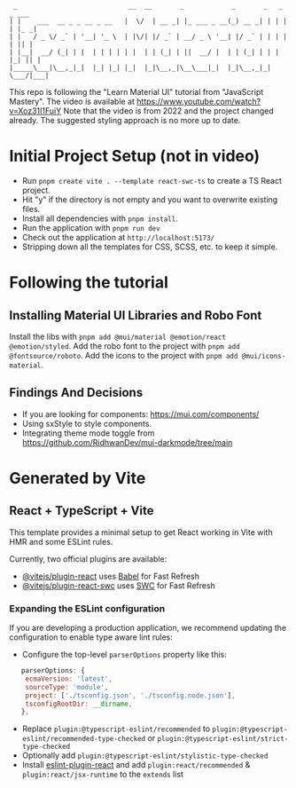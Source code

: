 ```
 _                            __  __       _            _       _   _   _ ___ 
| |    ___  __ _ _ __ _ __   |  \/  | __ _| |_ ___ _ __(_) __ _| | | | | |_ _|
| |   / _ \/ _` | '__| '_ \  | |\/| |/ _` | __/ _ \ '__| |/ _` | | | | | || | 
| |__|  __/ (_| | |  | | | | | |  | | (_| | ||  __/ |  | | (_| | | | |_| || | 
|_____\___|\__,_|_|  |_| |_| |_|  |_|\__,_|\__\___|_|  |_|\__,_|_|  \___/|___|

```

This repo is following the "Learn Material UI" tutorial from "JavaScript Mastery".
The video is available at https://www.youtube.com/watch?v=Xoz31I1FuiY
Note that the video is from 2022 and the project changed already.
The suggested styling approach is no more up to date.


# Initial Project Setup (not in video)
- Run `pnpm create vite . --template react-swc-ts` to create a TS React project.
- Hit "y" if the directory is not empty and you want to overwrite existing files.
- Install all dependencies with `pnpm install`.
- Run the application with `pnpm run dev`
- Check out the application at `http://localhost:5173/`
- Stripping down all the templates for CSS, SCSS, etc. to keep it simple.

# Following the tutorial

## Installing Material UI Libraries and Robo Font
Install the libs with `pnpm add @mui/material @emotion/react @emotion/styled`.
Add the robo font to the project with `pnpm add @fontsource/roboto`.
Add the icons to the project with `pnpm add @mui/icons-material`.



## Findings And Decisions
- If you are looking for components: https://mui.com/components/
- Using sxStyle to style components.
- Integrating theme mode toggle from https://github.com/RidhwanDev/mui-darkmode/tree/main



# Generated by Vite

## React + TypeScript + Vite

This template provides a minimal setup to get React working in Vite with HMR and some ESLint rules.

Currently, two official plugins are available:

- [@vitejs/plugin-react](https://github.com/vitejs/vite-plugin-react/blob/main/packages/plugin-react/README.md) uses [Babel](https://babeljs.io/) for Fast Refresh
- [@vitejs/plugin-react-swc](https://github.com/vitejs/vite-plugin-react-swc) uses [SWC](https://swc.rs/) for Fast Refresh

### Expanding the ESLint configuration

If you are developing a production application, we recommend updating the configuration to enable type aware lint rules:

- Configure the top-level `parserOptions` property like this:

```js
   parserOptions: {
    ecmaVersion: 'latest',
    sourceType: 'module',
    project: ['./tsconfig.json', './tsconfig.node.json'],
    tsconfigRootDir: __dirname,
   },
```

- Replace `plugin:@typescript-eslint/recommended` to `plugin:@typescript-eslint/recommended-type-checked` or `plugin:@typescript-eslint/strict-type-checked`
- Optionally add `plugin:@typescript-eslint/stylistic-type-checked`
- Install [eslint-plugin-react](https://github.com/jsx-eslint/eslint-plugin-react) and add `plugin:react/recommended` & `plugin:react/jsx-runtime` to the `extends` list
